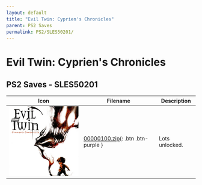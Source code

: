 ```yaml
---
layout: default
title: "Evil Twin: Cyprien's Chronicles"
parent: PS2 Saves
permalink: PS2/SLES50201/
---
```

# Evil Twin: Cyprien's Chronicles

## PS2 Saves - SLES50201

| Icon | Filename | Description |
|------|----------|-------------|
| ![Evil Twin: Cyprien's Chronicles](icon0.png) | [00000100.zip](00000100.zip){: .btn .btn-purple } | Lots unlocked. |
